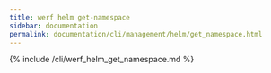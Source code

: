 ```yaml
---
title: werf helm get-namespace
sidebar: documentation
permalink: documentation/cli/management/helm/get_namespace.html
---
```


{% include /cli/werf_helm_get_namespace.md %}
